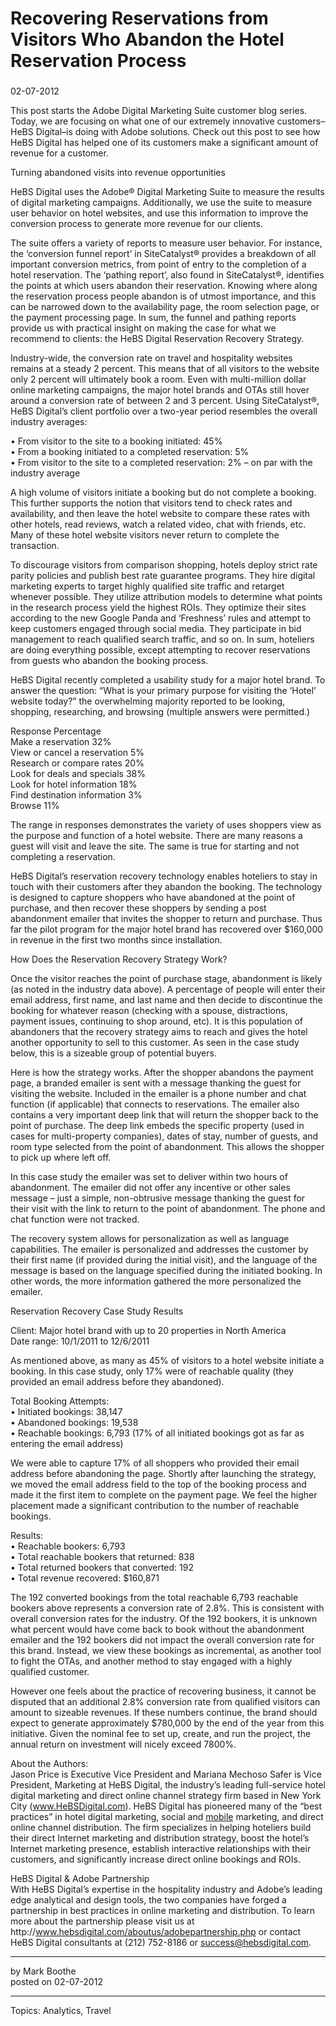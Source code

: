# Recovering Reservations from Visitors Who Abandon the Hotel Reservation Process

### 

02-07-2012

This post starts the Adobe Digital Marketing Suite customer blog series. Today, we are focusing on what one of our extremely innovative customers–HeBS Digital–is doing with Adobe solutions. Check out this post to see how HeBS Digital has helped one of its customers make a significant amount of revenue for a customer.

Turning abandoned visits into revenue opportunities

HeBS Digital uses the Adobe® Digital Marketing Suite to measure the results of digital marketing campaigns. Additionally, we use the suite to measure user behavior on hotel websites, and use this information to improve the conversion process to generate more revenue for our clients.

The suite offers a variety of reports to measure user behavior. For instance, the ‘conversion funnel report’ in SiteCatalyst® provides a breakdown of all important conversion metrics, from point of entry to the completion of a hotel reservation. The ‘pathing report’, also found in SiteCatalyst®, identifies the points at which users abandon their reservation. Knowing where along the reservation process people abandon is of utmost importance, and this can be narrowed down to the availability page, the room selection page, or the payment processing page. In sum, the funnel and pathing reports provide us with practical insight on making the case for what we recommend to clients: the HeBS Digital Reservation Recovery Strategy.

Industry-wide, the conversion rate on travel and hospitality websites remains at a steady 2 percent. This means that of all visitors to the website only 2 percent will ultimately book a room. Even with multi-million dollar online marketing campaigns, the major hotel brands and OTAs still hover around a conversion rate of between 2 and 3 percent. Using SiteCatalyst®, HeBS Digital’s client portfolio over a two-year period resembles the overall industry averages:

• From visitor to the site to a booking initiated: 45%  
• From a booking initiated to a completed reservation: 5%  
• From visitor to the site to a completed reservation: 2% – on par with the industry average

A high volume of visitors initiate a booking but do not complete a booking. This further supports the notion that visitors tend to check rates and availability, and then leave the hotel website to compare these rates with other hotels, read reviews, watch a related video, chat with friends, etc. Many of these hotel website visitors never return to complete the transaction.

To discourage visitors from comparison shopping, hotels deploy strict rate parity policies and publish best rate guarantee programs. They hire digital marketing experts to target highly qualified site traffic and retarget whenever possible. They utilize attribution models to determine what points in the research process yield the highest ROIs. They optimize their sites according to the new Google Panda and ‘Freshness’ rules and attempt to keep customers engaged through social media. They participate in bid management to reach qualified search traffic, and so on. In sum, hoteliers are doing everything possible, except attempting to recover reservations from guests who abandon the booking process.

HeBS Digital recently completed a usability study for a major hotel brand. To answer the question: “What is your primary purpose for visiting the ‘Hotel’ website today?” the overwhelming majority reported to be looking, shopping, researching, and browsing (multiple answers were permitted.)

Response Percentage  
Make a reservation 32%  
View or cancel a reservation 5%  
Research or compare rates 20%  
Look for deals and specials 38%  
Look for hotel information 18%  
Find destination information 3%  
Browse 11%

The range in responses demonstrates the variety of uses shoppers view as the purpose and function of a hotel website. There are many reasons a guest will visit and leave the site. The same is true for starting and not completing a reservation.

HeBS Digital’s reservation recovery technology enables hoteliers to stay in touch with their customers after they abandon the booking. The technology is designed to capture shoppers who have abandoned at the point of purchase, and then recover these shoppers by sending a post abandonment emailer that invites the shopper to return and purchase. Thus far the pilot program for the major hotel brand has recovered over $160,000 in revenue in the first two months since installation.

How Does the Reservation Recovery Strategy Work?

Once the visitor reaches the point of purchase stage, abandonment is likely (as noted in the industry data above). A percentage of people will enter their email address, first name, and last name and then decide to discontinue the booking for whatever reason (checking with a spouse, distractions, payment issues, continuing to shop around, etc). It is this population of abandoners that the recovery strategy aims to reach and gives the hotel another opportunity to sell to this customer. As seen in the case study below, this is a sizeable group of potential buyers.

Here is how the strategy works. After the shopper abandons the payment page, a branded emailer is sent with a message thanking the guest for visiting the website. Included in the emailer is a phone number and chat function (if applicable) that connects to reservations. The emailer also contains a very important deep link that will return the shopper back to the point of purchase. The deep link embeds the specific property (used in cases for multi-property companies), dates of stay, number of guests, and room type selected from the point of abandonment. This allows the shopper to pick up where left off.

In this case study the emailer was set to deliver within two hours of abandonment. The emailer did not offer any incentive or other sales message – just a simple, non-obtrusive message thanking the guest for their visit with the link to return to the point of abandonment. The phone and chat function were not tracked.

The recovery system allows for personalization as well as language capabilities. The emailer is personalized and addresses the customer by their first name (if provided during the initial visit), and the language of the message is based on the language specified during the initiated booking. In other words, the more information gathered the more personalized the emailer.

Reservation Recovery Case Study Results

Client: Major hotel brand with up to 20 properties in North America  
Date range: 10/1/2011 to 12/6/2011

As mentioned above, as many as 45% of visitors to a hotel website initiate a booking. In this case study, only 17% were of reachable quality (they provided an email address before they abandoned).

Total Booking Attempts:  
• Initiated bookings: 38,147  
• Abandoned bookings: 19,538  
• Reachable bookings: 6,793 (17% of all initiated bookings got as far as entering the email address)

We were able to capture 17% of all shoppers who provided their email address before abandoning the page. Shortly after launching the strategy, we moved the email address field to the top of the booking process and made it the first item to complete on the payment page. We feel the higher placement made a significant contribution to the number of reachable bookings.

Results:  
• Reachable bookers: 6,793  
• Total reachable bookers that returned: 838  
• Total returned bookers that converted: 192  
• Total revenue recovered: $160,871

The 192 converted bookings from the total reachable 6,793 reachable bookers above represents a conversion rate of 2.8%. This is consistent with overall conversion rates for the industry. Of the 192 bookers, it is unknown what percent would have come back to book without the abandonment emailer and the 192 bookers did not impact the overall conversion rate for this brand. Instead, we view these bookings as incremental, as another tool to fight the OTAs, and another method to stay engaged with a highly qualified customer.

However one feels about the practice of recovering business, it cannot be disputed that an additional 2.8% conversion rate from qualified visitors can amount to sizeable revenues. If these numbers continue, the brand should expect to generate approximately $780,000 by the end of the year from this initiative. Given the nominal fee to set up, create, and run the project, the annual return on investment will nicely exceed 7800%.

About the Authors:  
Jason Price is Executive Vice President and Mariana Mechoso Safer is Vice President, Marketing at HeBS Digital, the industry’s leading full-service hotel digital marketing and direct online channel strategy firm based in New York City (www.HeBSDigital.com). HeBS Digital has pioneered many of the “best practices” in hotel digital marketing, social and [mobile](https://magento.com/products/magento-commerce "mobile") marketing, and direct online channel distribution. The firm specializes in helping hoteliers build their direct Internet marketing and distribution strategy, boost the hotel’s Internet marketing presence, establish interactive relationships with their customers, and significantly increase direct online bookings and ROIs.

HeBS Digital & Adobe Partnership  
With HeBS Digital’s expertise in the hospitality industry and Adobe’s leading edge analytical and design tools, the two companies have forged a partnership in best practices in online marketing and distribution. To learn more about the partnership please visit us at http&#x3A;//www.hebsdigital.com/aboutus/adobepartnership.php or contact HeBS Digital consultants at (212) 752-8186 or success@hebsdigital.com.

* * *

by Mark Boothe  
posted on 02-07-2012

* * *

Topics: Analytics, Travel
